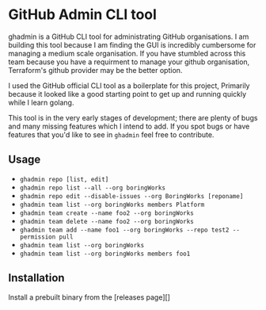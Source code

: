 # GitHub Admin CLI tool

ghadmin is a GitHub CLI tool for administrating GitHub organisations. I am building this tool because I am finding the GUI is incredibly cumbersome for managing a medium scale organisation. If you have stumbled across this team because you have a requirment to manage your github organisation, Terraform's github provider may be the better option.

I used the GitHub official CLI tool as a boilerplate for this project, Primarily because it looked like a good starting point to get up and running quickly while I learn golang.

This tool is in the very early stages of development; there are plenty of bugs and many missing features which I intend to add. If you spot bugs or have features that you'd like to see in `ghadmin` feel free to contribute.        

## Usage

- `ghadmin repo [list, edit]`
- `ghadmin repo list --all --org boringWorks`
- `ghadmin repo edit --disable-issues --org BoringWorks [reponame]`
- `ghadmin team list --org boringWorks members Platform`
- `ghadmin team create --name foo2 --org boringWorks`
- `ghadmin team delete --name foo2 --org boringWorks`
- `ghadmin team add --name foo1 --org boringWorks --repo test2 --permission pull`
- `ghadmin team list --org boringWorks`
- `ghadmin team list --org boringWorks members foo1`

## Installation

Install a prebuilt binary from the [releases page][]

